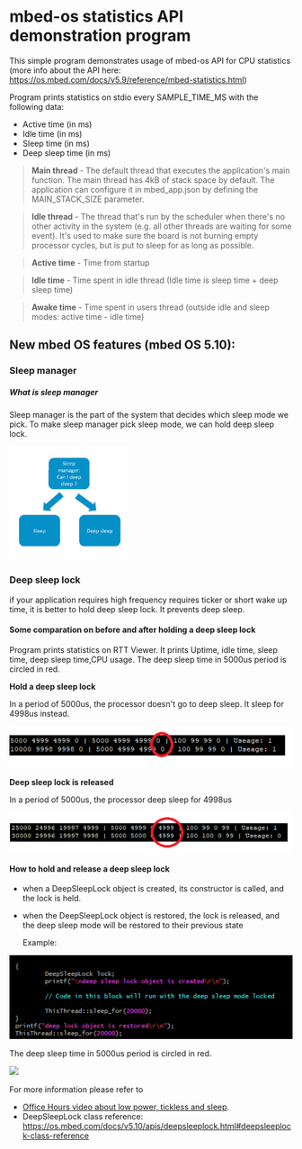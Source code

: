 # mbed-os statistics API demonstration program

This simple program demonstrates usage of mbed-os API for CPU statistics (more info about the API here: https://os.mbed.com/docs/v5.9/reference/mbed-statistics.html)

Program prints statistics on stdio every SAMPLE_TIME_MS with the following data:
- Active time (in ms)
- Idle time (in ms)
- Sleep time (in ms)
- Deep sleep time (in ms)

>**Main thread** - The default thread that executes the application's main function. The main thread has 4kB of stack space by default. The application can configure it in mbed_app.json by defining the MAIN_STACK_SIZE parameter.

>**Idle thread** - The thread that's run by the scheduler when there's no other activity in the system (e.g. all other threads are waiting for some event). It's used to make sure the board is not burning empty processor cycles, but is put to sleep for as long as possible.

>**Active time** - Time from startup

>**Idle time** - Time spent in idle thread (Idle time is sleep time + deep sleep time)

>**Awake time** - Time spent in users thread (outside idle and sleep modes: active time - idle time)



## New mbed OS features (mbed OS 5.10):



### Sleep manager

##### What is sleep manager

Sleep manager is the part of the system that decides which sleep mode we pick. To make sleep manager pick sleep mode, we can hold deep sleep lock.



![](./Image/sleep_manager.PNG)



### Deep sleep lock

if your application requires high frequency requires ticker or short wake up time, it is better to hold deep sleep lock. It prevents deep sleep.



#### Some comparation on before and after holding a deep sleep lock

Program prints statistics on RTT Viewer. It prints Uptime, idle time, sleep time, deep sleep time,CPU usage. The deep sleep time in 5000us period is circled in red.



**Hold a deep sleep lock**

 In a period of 5000us, the processor doesn't go to deep sleep. It sleep for 4998us instead.

![1539947941438](./Image/hold_deep_sleep_lock_time_highlight.png)

**Deep sleep lock is released**

 In a period of 5000us, the processor deep sleep for 4998us 

![1539947490039](./Image/allow_deep_sleep_time_highlight.png)



#### How to hold and release a deep sleep lock

- when a DeepSleepLock object is created, its constructor is called, and the lock is held.

- when the DeepSleepLock object is restored, the lock is released, and the deep sleep mode will be restored to their previous state

  Example: 

![how_to_lock_deep_sleep](./Image/how_to_lock_deep_sleep.PNG)

The deep sleep time in 5000us period is circled in red.

![](.<7Image/how_to_lock_deep_sleep.PNG)

For more information please refer to 

- [Office Hours video about low power, tickless and sleep](https://www.youtube.com/watch?v=OFfOlBaegdg).
- DeepSleepLock class reference: https://os.mbed.com/docs/v5.10/apis/deepsleeplock.html#deepsleeplock-class-reference

